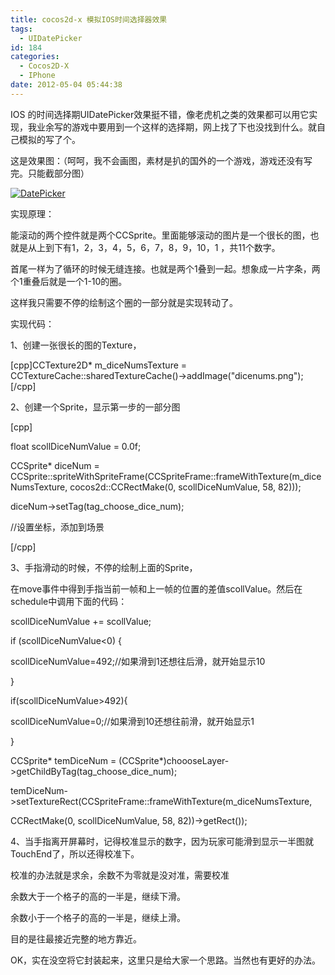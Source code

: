 ```yaml
---
title: cocos2d-x 模拟IOS时间选择器效果
tags:
  - UIDatePicker
id: 184
categories:
  - Cocos2D-X
  - IPhone
date: 2012-05-04 05:44:38
---
```


IOS 的时间选择期UIDatePicker效果挺不错，像老虎机之类的效果都可以用它实现，我业余写的游戏中要用到一个这样的选择期，网上找了下也没找到什么。就自己模拟的写了个。

这是效果图：（呵呵，我不会画图，素材是扒的国外的一个游戏，游戏还没有写完。只能截部分图）

[![](http://www.cocos2dev.com/wp-content/uploads/2012/05/aa.png "DatePicker")](http://www.cocos2dev.com/wp-content/uploads/2012/05/aa.png)

实现原理：

能滚动的两个控件就是两个CCSprite。里面能够滚动的图片是一个很长的图，也就是从上到下有1，2，3，4，5，6，7，8，9，10，1 ，共11个数字。

首尾一样为了循环的时候无缝连接。也就是两个1叠到一起。想象成一片字条，两个1重叠后就是一个1-10的圈。

这样我只需要不停的绘制这个圈的一部分就是实现转动了。

实现代码：

1、创建一张很长的图的Texture，

[cpp]CCTexture2D* m_diceNumsTexture = CCTextureCache::sharedTextureCache()-&gt;addImage(&quot;dicenums.png&quot;);[/cpp]

2、创建一个Sprite，显示第一步的一部分图

[cpp]

float scollDiceNumValue = 0.0f;

CCSprite* diceNum = CCSprite::spriteWithSpriteFrame(CCSpriteFrame::frameWithTexture(m_diceNumsTexture, cocos2d::CCRectMake(0, scollDiceNumValue, 58, 82)));

diceNum-&gt;setTag(tag_choose_dice_num);

//设置坐标，添加到场景

[/cpp]

3、手指滑动的时候，不停的绘制上面的Sprite，

在move事件中得到手指当前一帧和上一帧的位置的差值scollValue。然后在schedule中调用下面的代码：

scollDiceNumValue += scollValue;

if (scollDiceNumValue&lt;0) {

scollDiceNumValue=492;//如果滑到1还想往后滑，就开始显示10

}

if(scollDiceNumValue&gt;492){

scollDiceNumValue=0;//如果滑到10还想往前滑，就开始显示1

}

CCSprite* temDiceNum = (CCSprite*)choooseLayer-&gt;getChildByTag(tag_choose_dice_num);

temDiceNum-&gt;setTextureRect(CCSpriteFrame::frameWithTexture(m_diceNumsTexture,

CCRectMake(0, scollDiceNumValue, 58, 82))-&gt;getRect());

4、当手指离开屏幕时，记得校准显示的数字，因为玩家可能滑到显示一半图就TouchEnd了，所以还得校准下。

校准的办法就是求余，余数不为零就是没对准，需要校准

余数大于一个格子的高的一半是，继续下滑。

余数小于一个格子的高的一半是，继续上滑。

目的是往最接近完整的地方靠近。

OK，实在没空将它封装起来，这里只是给大家一个思路。当然也有更好的办法。

&nbsp;